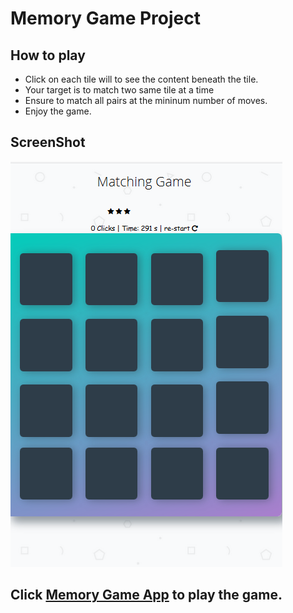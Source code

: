 # Memory Game Project

## How to play


* Click on each tile will to see the content beneath the tile.
* Your target is to match two same tile at a time 
* Ensure to match all pairs at the mininum number of moves.
* Enjoy the game.


## ScreenShot
![Screenshot](screenshot.png)


## Click [Memory Game App](https://danrejsa.github.io/Memory-Game/) to play the game.

